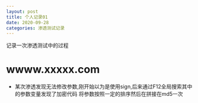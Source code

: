 ```yaml
---
layout: post
title: 个人记录01
date: 2020-09-28
categories: 渗透测试记录
---
```

记录一次渗透测试中的过程
# wwww.xxxxx.com
* 某次渗透发现无法修改参数,刚开始以为是使用sign,后来通过F12全局搜索其中的参数变量发现了加密代码
将参数按照一定的排序然后在拼接在md5一次
